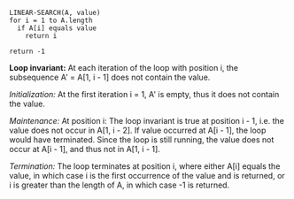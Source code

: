 ```
LINEAR-SEARCH(A, value)
for i = 1 to A.length
  if A[i] equals value
    return i

return -1
```

**Loop invariant:** At each iteration of the loop with position i,
the subsequence A' = A[1, i - 1] does not contain the value.

_Initialization:_ At the first iteration i = 1, A' is empty, thus it
does not contain the value.

_Maintenance:_ At position i: The loop invariant is true at position i - 1,
i.e. the value does not occur in A[1, i - 2]. If value occurred at A[i - 1],
the loop would have terminated. Since the loop is still running,
the value does not occur at A[i - 1], and thus not in A[1, i - 1].

_Termination:_ The loop terminates at position i, where either A[i] equals
the value, in which case i is the first occurrence of the value and is returned,
or i is greater than the length of A, in which case -1 is returned.
